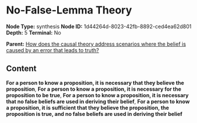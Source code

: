 # No-False-Lemma Theory

**Node Type:** synthesis
**Node ID:** 1d44264d-8023-42fb-8892-ced4ea62d801
**Depth:** 5
**Terminal:** No

**Parent:** [How does the causal theory address scenarios where the belief is caused by an error that leads to truth?](how-does-the-causal-theory-address-scenarios-where-the-belief-is-caused-by-an-error-that-leads-to-truth-antithesis-d8300ae0-339c-4371-8974-d29d831c6305.md)

## Content

**For a person to know a proposition, it is necessary that they believe the proposition**, **For a person to know a proposition, it is necessary for the proposition to be true**, **For a person to know a proposition, it is necessary that no false beliefs are used in deriving their belief**, **For a person to know a proposition, it is sufficient that they believe the proposition, the proposition is true, and no false beliefs are used in deriving their belief**
